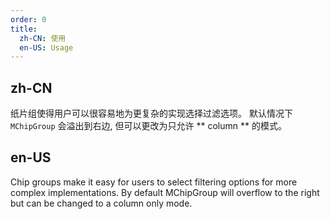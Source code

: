 ```yaml
---
order: 0
title:
  zh-CN: 使用
  en-US: Usage
---
```


## zh-CN

纸片组使得用户可以很容易地为更复杂的实现选择过滤选项。 默认情况下 `MChipGroup` 会溢出到右边, 但可以更改为只允许 ** column ** 的模式。

## en-US

Chip groups make it easy for users to select filtering options for more complex implementations. By default MChipGroup will overflow to the right but can be changed to a column only mode.

